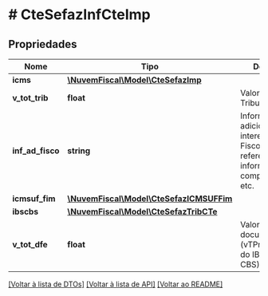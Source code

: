 # # CteSefazInfCteImp

## Propriedades

Nome | Tipo | Descrição | Comentários
------------ | ------------- | ------------- | -------------
**icms** | [**\NuvemFiscal\Model\CteSefazImp**](CteSefazImp.md) |  |
**v_tot_trib** | **float** | Valor Total dos Tributos. | [optional]
**inf_ad_fisco** | **string** | Informações adicionais de interesse do Fisco.  Norma referenciada, informações complementares, etc. | [optional]
**icmsuf_fim** | [**\NuvemFiscal\Model\CteSefazICMSUFFim**](CteSefazICMSUFFim.md) |  | [optional]
**ibscbs** | [**\NuvemFiscal\Model\CteSefazTribCTe**](CteSefazTribCTe.md) |  | [optional]
**v_tot_dfe** | **float** | Valor total do documento fiscal  (vTPrest + total do IBS + total da CBS). | [optional]

[[Voltar à lista de DTOs]](../../README.md#models) [[Voltar à lista de API]](../../README.md#endpoints) [[Voltar ao README]](../../README.md)
